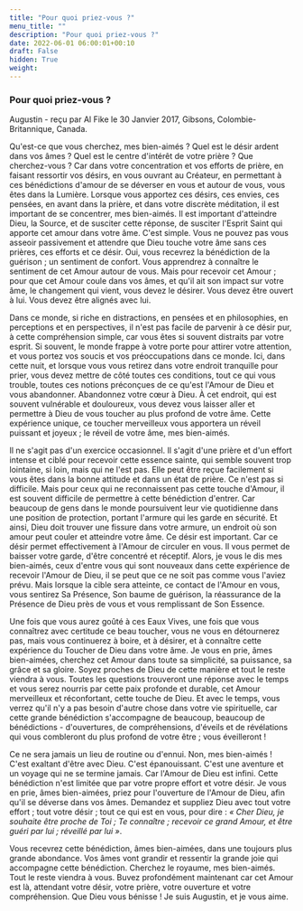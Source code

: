 ```yaml
---
title: "Pour quoi priez-vous ?"
menu_title: ""
description: "Pour quoi priez-vous ?"
date: 2022-06-01 06:00:01+00:10
draft: False
hidden: True
weight:
---
```

### Pour quoi priez-vous ?

Augustin - reçu par Al Fike le 30 Janvier 2017, Gibsons, Colombie-Britannique, Canada.

Qu'est-ce que vous cherchez, mes bien-aimés ? Quel est le désir ardent dans vos âmes ? Quel est le centre d'intérêt de votre prière ? Que cherchez-vous ? Car dans votre concentration et vos efforts de prière, en faisant ressortir vos désirs, en vous ouvrant au Créateur, en permettant à ces bénédictions d'amour de se déverser en vous et autour de vous, vous êtes dans la Lumière. Lorsque vous apportez ces désirs, ces envies, ces pensées, en avant dans la prière, et dans votre discrète méditation, il est important de se concentrer, mes bien-aimés. Il est important d'atteindre Dieu, la Source, et de susciter cette réponse, de susciter l'Esprit Saint qui apporte cet amour dans votre âme. C'est simple. Vous ne pouvez pas vous asseoir passivement et attendre que Dieu touche votre âme sans ces prières, ces efforts et ce désir. Oui, vous recevrez la bénédiction de la guérison ; un sentiment de confort. Vous apprendrez à connaître le sentiment de cet Amour autour de vous. Mais pour recevoir cet Amour ; pour que cet Amour coule dans vos âmes, et qu'il ait son impact sur votre âme, le changement qui vient, vous devez le désirer. Vous devez être ouvert à lui. Vous devez être alignés avec lui.

Dans ce monde, si riche en distractions, en pensées et en philosophies, en perceptions et en perspectives, il n'est pas facile de parvenir à ce désir pur, à cette compréhension simple, car vous êtes si souvent distraits par votre esprit. Si souvent, le monde frappe à votre porte pour attirer votre attention, et vous portez vos soucis et vos préoccupations dans ce monde. Ici, dans cette nuit, et lorsque vous vous retirez dans votre endroit tranquille pour prier, vous devez mettre de côté toutes ces conditions, tout ce qui vous trouble, toutes ces notions préconçues de ce qu'est l'Amour de Dieu et vous abandonner. Abandonnez votre cœur à Dieu. À cet endroit, qui est souvent vulnérable et douloureux, vous devez vous laisser aller et permettre à Dieu de vous toucher au plus profond de votre âme. Cette expérience unique, ce toucher merveilleux vous apportera un réveil puissant et joyeux ; le réveil de votre âme, mes bien-aimés.

Il ne s'agit pas d'un exercice occasionnel. Il s'agit d'une prière et d'un effort intense et ciblé pour recevoir cette essence sainte, qui semble souvent trop lointaine, si loin, mais qui ne l'est pas. Elle peut être reçue facilement si vous êtes dans la bonne attitude et dans un état de prière. Ce n'est pas si difficile. Mais pour ceux qui ne reconnaissent pas cette touche d'Amour, il est souvent difficile de permettre à cette bénédiction d'entrer. Car beaucoup de gens dans le monde poursuivent leur vie quotidienne dans une position de protection, portant l'armure qui les garde en sécurité. Et ainsi, Dieu doit trouver une fissure dans votre armure, un endroit où son amour peut couler et atteindre votre âme. Ce désir est important. Car ce désir permet effectivement à l'Amour de circuler en vous. Il vous permet de baisser votre garde, d'être concentré et réceptif. Alors, je vous le dis mes bien-aimés, ceux d'entre vous qui sont nouveaux dans cette expérience de recevoir l'Amour de Dieu, il se peut que ce ne soit pas comme vous l'aviez prévu. Mais lorsque la cible sera atteinte, ce contact de l'Amour en vous, vous sentirez Sa Présence, Son baume de guérison, la réassurance de la Présence de Dieu près de vous et vous remplissant de Son Essence.

Une fois que vous aurez goûté à ces Eaux Vives, une fois que vous connaîtrez avec certitude ce beau toucher, vous ne vous en détournerez pas, mais vous continuerez à boire, et à désirer, et à connaître cette expérience du Toucher de Dieu dans votre âme. Je vous en prie, âmes bien-aimées, cherchez cet Amour dans toute sa simplicité, sa puissance, sa grâce et sa gloire. Soyez proches de Dieu de cette manière et tout le reste viendra à vous. Toutes les questions trouveront une réponse avec le temps et vous serez nourris par cette paix profonde et durable, cet Amour merveilleux et réconfortant, cette touche de Dieu. Et avec le temps, vous verrez qu'il n'y a pas besoin d'autre chose dans votre vie spirituelle, car cette grande bénédiction s'accompagne de beaucoup, beaucoup de bénédictions - d'ouvertures, de compréhensions, d'éveils et de révélations qui vous combleront du plus profond de votre être ; vous éveilleront !

Ce ne sera jamais un lieu de routine ou d'ennui. Non, mes bien-aimés ! C'est exaltant d'être avec Dieu. C'est épanouissant. C'est une aventure et un voyage qui ne se termine jamais. Car l'Amour de Dieu est infini. Cette bénédiction n'est limitée que par votre propre effort et votre désir. Je vous en prie, âmes bien-aimées, priez pour l'ouverture de l'Amour de Dieu, afin qu'il se déverse dans vos âmes. Demandez et suppliez Dieu avec tout votre effort ; tout votre désir ; tout ce qui est en vous, pour dire : *« Cher Dieu, je souhaite être proche de Toi ; Te connaître ; recevoir ce grand Amour, et être guéri par lui ; réveillé par lui »*.

Vous recevrez cette bénédiction, âmes bien-aimées, dans une toujours plus grande abondance. Vos âmes vont grandir et ressentir la grande joie qui accompagne cette bénédiction. Cherchez le royaume, mes bien-aimés. Tout le reste viendra à vous. Buvez profondément maintenant car cet Amour est là, attendant votre désir, votre prière, votre ouverture et votre compréhension. Que Dieu vous bénisse ! Je suis Augustin, et je vous aime.
